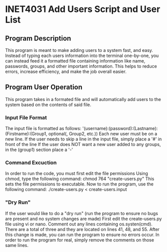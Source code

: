 # INET4031 Add Users Script and User List

## Program Description

This program is meant to make adding users to a system fast, and easy. Instead of typing each users information into the terminal one-by-one, you can instead feed it a formatted file containing information like name, passwords, groups, and other important information. This helps to reduce errors, increase efficiency, and make the job overall easier.

## Program User Operation

This program takes in a formated file and will automatically add users to the system based on the contents of said file.

### Input File Format
The input file is formatted as follows: '(username):(password):(Lastname):(Firstname):(Group1, optional(, Group2, etc.))
Each new user must be on a new line.
If the user needs to skip a line in the input file, simply place a '#' in front of the line
If the user does NOT want a new user added to any groups, in the (group1) section place a '-'

### Command Excuction
In order to run the code, you must first edit the file permissions
Using chmod, type the following command: chmod 764 "create-users.py"
This sets the file permissions to executable.
Now to run the program, use the following command: ./create-users.py < create-users.input

### "Dry Run"
If the user would like to do a "dry run" (run the program to ensure no bugs are present and no system changes are made)
First edit the create-users.py file using vi or nano. Comment out any lines containing os.systen(cmd). There are a total of three and they are located on lines 41, 48, and 55.
After this change is made, you can run the program to ensure no errors occur. In order to run the program for real, simply remove the comments on those same lines.
